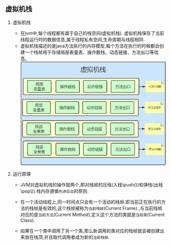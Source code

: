 ## 虚拟机栈
1. 虚拟机栈
    - 在jvm中,每个线程都有属于自己的栈空间(虚拟机栈). 虚拟机栈保存了当前线程运行时的数据信息,属于线程私有空间,生命周期与线程相同.
    - 虚拟机栈描述的是java方法执行的内存模型,每个方法在执行的时候都会创建一个栈帧用于存储局部表量表、操作数栈、动态链接、方法出口等信息。
    ![](./img/虚拟机栈结构.jpg)

2. 运行原理
    - JVM对虚拟机栈的操作就两个,即对栈帧的压栈(入栈\push())和弹栈(出栈\pop()).栈内存遵循`先进后出`的原则.

    - 在一个活动线程上,同一时间点只会有一个活动的栈帧.即当前正在执行的方法的栈帧是有效的,这个栈帧被称为`当前栈帧`(Current Frame).,与当前栈帧对应的是`当前方法`(Current Method),定义这个方法的类就是`当前类`(Current Class).

    - 如果在一个类中调用了另一个类,那么新调用的类对应的栈帧就会被创建出来放在栈顶,并且取代调用者成为新的`当前栈帧`.